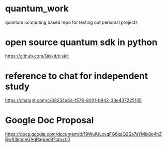# quantum_work
quantum computing based repo for testing out personal projects

# open source quantum sdk in python
https://github.com/Qiskit/qiskit

# reference to chat for independent study
https://chatgpt.com/c/68254a64-f578-8001-b942-33e437225165

# Google Doc Proposal
https://docs.google.com/document/d/19WuIULxvqFG6xaQ2Sa7sYMlx8o4hZBwX4khceGAqRag/edit?tab=t.0